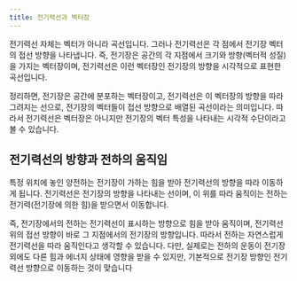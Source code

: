 ```yaml
---
title: 전기력선과 벡터장
---
```

전기력선 자체는 벡터가 아니라 곡선입니다. 그러나 전기력선은 각 점에서 전기장 벡터의 접선 방향을 나타냅니다. 즉, 전기장은 공간의 각 지점에서 크기와 방향(벡터적 성질)을 가지는 벡터장이며, 전기력선은 이런 벡터장인 전기장의 방향을 시각적으로 표현한 곡선입니다.

정리하면, 전기장은 공간에 분포하는 벡터장이고, 전기력선은 이 벡터장의 방향을 따라 그려지는 선으로, 전기장의 벡터들이 접선 방향으로 배열된 곡선이라는 의미입니다. 따라서 전기력선은 벡터장은 아니지만 전기장의 벡터 특성을 나타내는 시각적 수단이라고 볼 수 있습니다.


## 전기력선의 방향과 전하의 움직임
특정 위치에 놓인 양전하는 전기장이 가하는 힘을 받아 전기력선의 방향을 따라 이동하게 됩니다. 전기력선은 전기장의 방향을 나타내는 선이며, 이 위를 따라 움직이는 전하는 전기력(전기장에 의한 힘)을 받으면서 이동합니다.

즉, 전기장에서의 전하는 전기력선이 표시하는 방향으로 힘을 받아 움직이며, 전기력선 위의 접선 방향이 바로 그 지점에서의 전기장의 방향입니다. 따라서 전하는 자연스럽게 전기력선을 따라 움직인다고 생각할 수 있습니다. 다만, 실제로는 전하의 운동이 전기장 외에도 다른 힘과 에너지 상태에 영향을 받을 수 있지만, 기본적으로 전기장 방향인 전기력선 방향으로 이동하는 것이 맞습니다